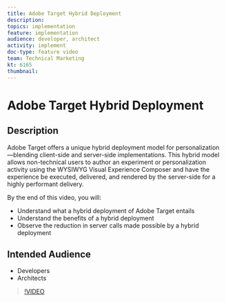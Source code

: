 ```yaml
---
title: Adobe Target Hybrid Deployment
description: 
topics: implementation
feature: implementation
audience: developer, architect
activity: implement
doc-type: feature video
team: Technical Marketing
kt: 6165
thumbnail: 
---
```


# Adobe Target Hybrid Deployment

## Description

Adobe Target offers a unique hybrid deployment model for personalization—blending client-side and server-side implementations. This hybrid model allows non-technical users to author an experiment or personalization activity using the WYSIWYG Visual Experience Composer and have the experience be executed, delivered, and rendered by the server-side for a highly performant delivery. 

By the end of this video, you will:

* Understand what a hybrid deployment of Adobe Target entails
* Understand the benefits of a hybrid deployment
* Observe the reduction in server calls made possible by a hybrid deployment

## Intended Audience

* Developers
* Architects

>[!VIDEO](https://video.tv.adobe.com/v/41698/?quality=12)

<!-- JUDY: add to this once we have documentation. And/or add to this, with links to the on-device decisioning content. For more information, visit the [documentation](https://docs.adobe.com/content/help/en/target/using/implement-target/implementing-target.html). -->
